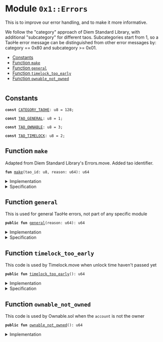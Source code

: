 
<a name="0x1_Errors"></a>

# Module `0x1::Errors`

This is to improve our error handling, and to make it more informative.

We follow the "category" approach of Diem Standard Library, with
additional "subcategory" for different taos.
Subcategories start from 1, so a TaoHe error message can be
distinguished from other error messages by:
category == 0x80 and subcategory >= 0x01.


-  [Constants](#@Constants_0)
-  [Function `make`](#0x1_Errors_make)
-  [Function `general`](#0x1_Errors_general)
-  [Function `timelock_too_early`](#0x1_Errors_timelock_too_early)
-  [Function `ownable_not_owned`](#0x1_Errors_ownable_not_owned)


<pre><code></code></pre>



<a name="@Constants_0"></a>

## Constants


<a name="0x1_Errors_CATEGORY_TAOHE"></a>



<pre><code><b>const</b> <a href="Errors.md#0x1_Errors_CATEGORY_TAOHE">CATEGORY_TAOHE</a>: u8 = 128;
</code></pre>



<a name="0x1_Errors_TAO_GENERAL"></a>



<pre><code><b>const</b> <a href="Errors.md#0x1_Errors_TAO_GENERAL">TAO_GENERAL</a>: u8 = 1;
</code></pre>



<a name="0x1_Errors_TAO_OWNABLE"></a>



<pre><code><b>const</b> <a href="Errors.md#0x1_Errors_TAO_OWNABLE">TAO_OWNABLE</a>: u8 = 3;
</code></pre>



<a name="0x1_Errors_TAO_TIMELOCK"></a>



<pre><code><b>const</b> <a href="Errors.md#0x1_Errors_TAO_TIMELOCK">TAO_TIMELOCK</a>: u8 = 2;
</code></pre>



<a name="0x1_Errors_make"></a>

## Function `make`

Adapted from Diem Standard Library's Errors.move.
Added tao identifier.


<pre><code><b>fun</b> <a href="Errors.md#0x1_Errors_make">make</a>(tao_id: u8, reason: u64): u64
</code></pre>



<details>
<summary>Implementation</summary>


<pre><code><b>fun</b> <a href="Errors.md#0x1_Errors_make">make</a>(tao_id: u8, reason: u64): u64 {
    (reason &lt;&lt; 16) | ((tao_id <b>as</b> u64) &lt;&lt; 8) | (<a href="Errors.md#0x1_Errors_CATEGORY_TAOHE">CATEGORY_TAOHE</a> <b>as</b> u64)
}
</code></pre>



</details>

<details>
<summary>Specification</summary>



<pre><code><b>aborts_if</b> <b>false</b>;
<b>ensures</b> result == ((<a href="Errors.md#0x1_Errors_CATEGORY_TAOHE">CATEGORY_TAOHE</a>) + ((tao_id) &lt;&lt; 8) + (reason &lt;&lt; 16));
</code></pre>



</details>

<a name="0x1_Errors_general"></a>

## Function `general`

This is used for general TaoHe errors, not part of any specific module


<pre><code><b>public</b> <b>fun</b> <a href="Errors.md#0x1_Errors_general">general</a>(reason: u64): u64
</code></pre>



<details>
<summary>Implementation</summary>


<pre><code><b>public</b> <b>fun</b> <a href="Errors.md#0x1_Errors_general">general</a>(reason: u64): u64 { <a href="Errors.md#0x1_Errors_make">make</a>(<a href="Errors.md#0x1_Errors_TAO_GENERAL">TAO_GENERAL</a>, reason) }
</code></pre>



</details>

<details>
<summary>Specification</summary>



<pre><code><b>aborts_if</b> <b>false</b>;
<b>ensures</b> result == ((<a href="Errors.md#0x1_Errors_CATEGORY_TAOHE">CATEGORY_TAOHE</a>) + ((<a href="Errors.md#0x1_Errors_TAO_GENERAL">TAO_GENERAL</a>) &lt;&lt; 8) + (reason &lt;&lt; 16));
</code></pre>



</details>

<a name="0x1_Errors_timelock_too_early"></a>

## Function `timelock_too_early`

This code is used by Timelock.move when unlock time haven't passed yet


<pre><code><b>public</b> <b>fun</b> <a href="Errors.md#0x1_Errors_timelock_too_early">timelock_too_early</a>(): u64
</code></pre>



<details>
<summary>Implementation</summary>


<pre><code><b>public</b> <b>fun</b> <a href="Errors.md#0x1_Errors_timelock_too_early">timelock_too_early</a>(): u64 { <a href="Errors.md#0x1_Errors_make">make</a>(<a href="Errors.md#0x1_Errors_TAO_TIMELOCK">TAO_TIMELOCK</a>, 15) }
</code></pre>



</details>

<details>
<summary>Specification</summary>



<pre><code><b>aborts_if</b> <b>false</b>;
<b>ensures</b> result == ((<a href="Errors.md#0x1_Errors_CATEGORY_TAOHE">CATEGORY_TAOHE</a>) + ((<a href="Errors.md#0x1_Errors_TAO_TIMELOCK">TAO_TIMELOCK</a>) &lt;&lt; 8) + (15 &lt;&lt; 16));
</code></pre>




<pre><code><b>aborts_if</b> <b>false</b>;
<b>ensures</b> result == ((<a href="Errors.md#0x1_Errors_CATEGORY_TAOHE">CATEGORY_TAOHE</a>) + ((<a href="Errors.md#0x1_Errors_TAO_TIMELOCK">TAO_TIMELOCK</a>) &lt;&lt; 8) + (15 &lt;&lt; 16));
</code></pre>



</details>

<a name="0x1_Errors_ownable_not_owned"></a>

## Function `ownable_not_owned`

This code is used by Ownable.sol when the <code>account</code> is not the owner


<pre><code><b>public</b> <b>fun</b> <a href="Errors.md#0x1_Errors_ownable_not_owned">ownable_not_owned</a>(): u64
</code></pre>



<details>
<summary>Implementation</summary>


<pre><code><b>public</b> <b>fun</b> <a href="Errors.md#0x1_Errors_ownable_not_owned">ownable_not_owned</a>(): u64 { <a href="Errors.md#0x1_Errors_make">make</a>(<a href="Errors.md#0x1_Errors_TAO_OWNABLE">TAO_OWNABLE</a>, 15) }
</code></pre>



</details>
